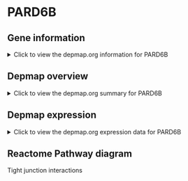 <h1>PARD6B</h1>

<h2>Gene information</h2>
<details>
  <summary>Click to view the depmap.org information for PARD6B</summary>
  <iframe src="https://depmap.org/portal/gene/PARD6B?tab=about" style="border:none;width:100%;height:800px"></iframe>
</details>

<h2>Depmap overview</h2>
<details>
  <summary>Click to view the depmap.org summary for PARD6B</summary>
  <iframe src="https://depmap.org/portal/gene/PARD6B?tab=overview" style="border:none;width:100%;height:800px"></iframe>
</details>

<h2>Depmap expression</h2>
<details>
  <summary>Click to view the depmap.org expression data for PARD6B</summary>
  <iframe src="https://depmap.org/portal/gene/PARD6B?tab=characterization" style="border:none;width:100%;height:800px"></iframe>
</details>



<h2>Reactome Pathway diagram</h2>
Tight junction interactions
<div id="diagramHolder"></div>

<script>
    //Creating the Reactome Diagram widget
    //Take into account a proxy needs to be set up in your server side pointing to www.reactome.org
    function onReactomeDiagramReady(){  //This function is automatically called when the widget code is ready to be used
        var diagram = Reactome.Diagram.create({
            "placeHolder" : "diagramHolder",
            "width" : 900,
            "height" : 500
        });

        //Initialising it to the "Hemostasis" pathway
        diagram.loadDiagram("R-HSA-420029");

        //Adding different listeners

        diagram.onDiagramLoaded(function (loaded) {
            console.info("Loaded ", loaded);
            diagram.flagItems("BAD");
	    diagram.flagItems("Q92934");
            if (loaded == "R-HSA-420029") diagram.selectItem("R-HSA-420029");
        });

     }
</script>



